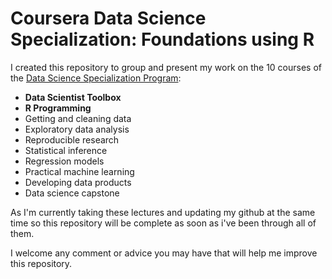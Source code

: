# Coursera Data Science Specialization: Foundations using R

I created this repository to group and present my work on the 10 courses of the [Data Science Specialization Program](https://www.coursera.org/specializations/jhu-data-science#about):
- **Data Scientist Toolbox**
- **R Programming**
- Getting and cleaning data
- Exploratory data analysis
- Reproducible research
- Statistical inference
- Regression models
- Practical machine learning
- Developing data products
- Data science capstone

As I'm currently taking these lectures and updating my github at the same time so this repository will be complete as soon as i've been through all of them.

I welcome any comment or advice you may have that will help me improve this repository.
